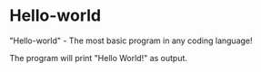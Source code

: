 # Hello-world

"Hello-world" - The most basic program in any coding language!

The program will print "Hello World!" as output.

